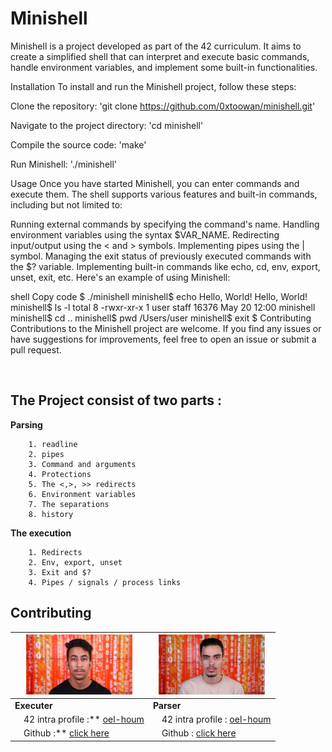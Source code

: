 
#  Minishell

Minishell is a project developed as part of the 42 curriculum. It aims to create a simplified shell that can interpret and execute basic commands, handle environment variables, and implement some built-in functionalities.

Installation
To install and run the Minishell project, follow these steps:

Clone the repository:
'git clone https://github.com/0xtoowan/minishell.git'

Navigate to the project directory:
'cd minishell'

Compile the source code:
'make'

Run Minishell:
'./minishell'

Usage
Once you have started Minishell, you can enter commands and execute them. The shell supports various features and built-in commands, including but not limited to:

Running external commands by specifying the command's name.
Handling environment variables using the syntax $VAR_NAME.
Redirecting input/output using the < and > symbols.
Implementing pipes using the | symbol.
Managing the exit status of previously executed commands with the $? variable.
Implementing built-in commands like echo, cd, env, export, unset, exit, etc.
Here's an example of using Minishell:

shell
Copy code
$ ./minishell
minishell$ echo Hello, World!
Hello, World!
minishell$ ls -l
total 8
-rwxr-xr-x  1 user  staff  16376 May 20 12:00 minishell
minishell$ cd ..
minishell$ pwd
/Users/user
minishell$ exit
$
Contributing
Contributions to the Minishell project are welcome. If you find any issues or have suggestions for improvements, feel free to open an issue or submit a pull request.

<br>

##  The Project consist of two parts :
**Parsing**

        1. readline
        2. pipes
        3. Command and arguments
        4. Protections
        5. The <,>, >> redirects
        6. Environment variables
        7. The separations
        8. history
**The execution**

        1. Redirects
        2. Env, export, unset
        3. Exit and $?
        4. Pipes / signals / process links 

## Contributing 

| <img src="https://github.com/Toowan0x1/Minishell/raw/master/oel-houm.jpeg" alt="oel-houm" width="170" height="auto"> | <img src="https://github.com/Toowan0x1/Minishell/raw/master/wbouwach.jpeg" alt="wbouwach" width="170" height="auto"> |
| ------ | ------ |
| **Executer** | **Parser** |
| &emsp;42 intra profile :** [oel-houm](https://profile.intra.42.fr/users/oel-houm) | &emsp;42 intra profile : [oel-houm](https://profile.intra.42.fr/users/oel-houm) |
| &emsp;Github :** [click here](https://github.com/toowan0x1) | &emsp;Github : [click here](https://github.com/bwalidd) |
